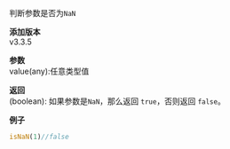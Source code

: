 判断参数是否为`NaN`  
  
**添加版本**  
v3.3.5  

**参数**   
value(any):任意类型值  

**返回**  
(boolean): 如果参数是`NaN`，那么返回 `true`，否则返回 `false`。  

**例子**  
```js
isNaN(1)//false  
```  

